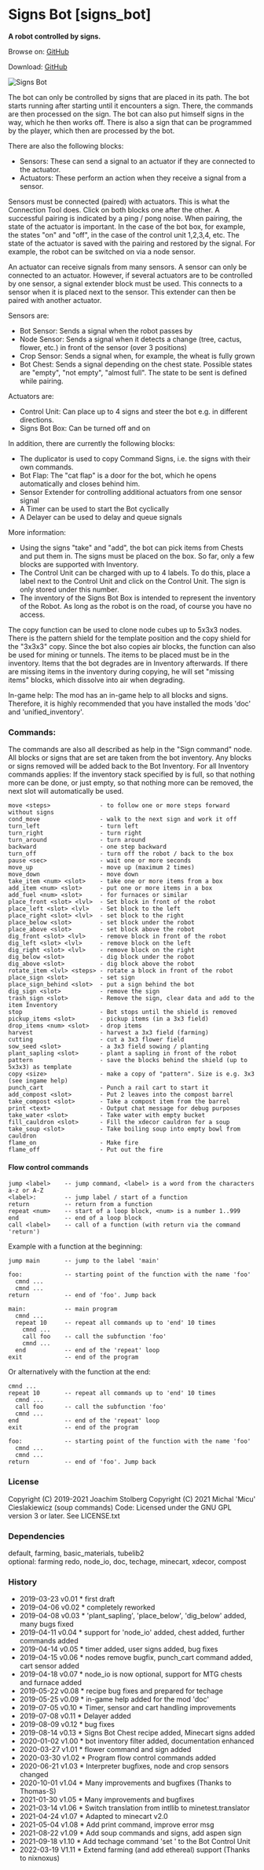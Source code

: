 Signs Bot [signs_bot]
=====================

**A robot controlled by signs.**

Browse on: [GitHub](https://github.com/joe7575/signs_bot)

Download: [GitHub](https://github.com/joe7575/signs_bot/archive/master.zip)

![Signs Bot](https://github.com/joe7575/signs_bot/blob/master/screenshot.png)


The bot can only be controlled by signs that are placed in its path.
The bot starts running after starting until it encounters a sign. There, the commands are then processed on the sign.
The bot can also put himself signs in the way, which he then works off.
There is also a sign that can be programmed by the player, which then are processed by the bot.

There are also the following blocks:
- Sensors: These can send a signal to an actuator if they are connected to the actuator.
- Actuators: These perform an action when they receive a signal from a sensor.

Sensors must be connected (paired) with actuators. This is what the Connection Tool does. Click on both blocks one after the other.
A successful pairing is indicated by a ping / pong noise.
When pairing, the state of the actuator is important. In the case of the bot box, for example, the states "on" and "off", in the case of the control unit 1,2,3,4, etc.
The state of the actuator is saved with the pairing and restored by the signal. For example, the robot can be switched on via a node sensor.

An actuator can receive signals from many sensors. A sensor can only be connected to an actuator. However, if several actuators are to be controlled by one sensor, a signal extender block must be used. This connects to a sensor when it is placed next to the sensor. This extender can then be paired with another actuator.

Sensors are:
- Bot Sensor: Sends a signal when the robot passes by
- Node Sensor: Sends a signal when it detects a change (tree, cactus, flower, etc.) in front of the sensor (over 3 positions)
- Crop Sensor: Sends a signal when, for example, the wheat is fully grown
- Bot Chest: Sends a signal depending on the chest state. Possible states are "empty", "not empty", "almost full". The state to be sent is defined while pairing.

Actuators are:
- Control Unit: Can place up to 4 signs and steer the bot e.g. in different directions.
- Signs Bot Box: Can be turned off and on

In addition, there are currently the following blocks:
- The duplicator is used to copy Command Signs, i.e. the signs with their own commands.
- Bot Flap: The "cat flap" is a door for the bot, which he opens automatically and closes behind him.
- Sensor Extender for controlling additional actuators from one sensor signal
- A Timer can be used to start the Bot cyclically
- A Delayer can be used to delay and queue signals

More information:
- Using the signs "take" and "add", the bot can pick items from Chests and put them in. The signs must be placed on the box. So far, only a few blocks are supported with Inventory.
- The Control Unit can be charged with up to 4 labels. To do this, place a label next to the Control Unit and click on the Control Unit. The sign is only stored under this number.
- The inventory of the Signs Bot Box is intended to represent the inventory of the Robot. As long as the robot is on the road, of course you have no access.

The copy function can be used to clone node cubes up to 5x3x3 nodes. There is the pattern shield for the template position and the copy shield for the "3x3x3" copy. Since the bot also copies air blocks, the function can also be used for mining or tunnels. The items to be placed must be in the inventory. Items that the bot degrades are in Inventory afterwards. If there are missing items in the inventory during copying, he will set "missing items" blocks, which dissolve into air when degrading.

In-game help:
The mod has an in-game help to all blocks and signs. Therefore, it is highly recommended that you have installed the mods 'doc' and 'unified_inventory'.

### Commands:
The commands are also all described as help in the "Sign command" node.
All blocks or signs that are set are taken from the bot inventory.
Any blocks or signs removed will be added back to the Bot Inventory.
For all Inventory commands applies: If the inventory stack specified by <slot> is full, so that nothing more can be done, or just empty, so that nothing more can be removed, the next slot will automatically be used.

    move <steps>              - to follow one or more steps forward without signs
    cond_move                 - walk to the next sign and work it off
    turn_left                 - turn left
    turn_right                - turn right
    turn_around               - turn around
    backward                  - one step backward
    turn_off                  - turn off the robot / back to the box
    pause <sec>               - wait one or more seconds
    move_up                   - move up (maximum 2 times)
    move_down                 - move down
    take_item <num> <slot>    - take one or more items from a box
    add_item <num> <slot>     - put one or more items in a box
    add_fuel <num> <slot>     - for furnaces or similar
    place_front <slot> <lvl>  - Set block in front of the robot
    place_left <slot> <lvl>   - Set block to the left
    place_right <slot> <lvl>  - set block to the right
    place_below <slot>        - set block under the robot
    place_above <slot>        - set block above the robot
    dig_front <slot> <lvl>    - remove block in front of the robot
    dig_left <slot> <lvl>     - remove block on the left
    dig_right <slot> <lvl>    - remove block on the right
    dig_below <slot>          - dig block under the robot
    dig_above <slot>          - dig block above the robot
    rotate_item <lvl> <steps> - rotate a block in front of the robot
    place_sign <slot>         - set sign
    place_sign_behind <slot>  - put a sign behind the bot
    dig_sign <slot>           - remove the sign
    trash_sign <slot>         - Remove the sign, clear data and add to the item Inventory
    stop                      - Bot stops until the shield is removed
    pickup_items <slot>       - pickup items (in a 3x3 field)
    drop_items <num> <slot>   - drop items
    harvest                   - harvest a 3x3 field (farming)
    cutting                   - cut a 3x3 flower field
    sow_seed <slot>           - a 3x3 field sowing / planting
    plant_sapling <slot>      - plant a sapling in front of the robot
    pattern                   - save the blocks behind the shield (up to 5x3x3) as template
    copy <size>               - make a copy of "pattern". Size is e.g. 3x3 (see ingame help)
    punch_cart                - Punch a rail cart to start it
    add_compost <slot>        - Put 2 leaves into the compost barrel
    take_compost <slot>       - Take a compost item from the barrel
    print <text>              - Output chat message for debug purposes
    take_water <slot>         - Take water with empty bucket
    fill_cauldron <slot>      - Fill the xdecor cauldron for a soup
    take_soup <slot>          - Take boiling soup into empty bowl from cauldron
    flame_on                  - Make fire
    flame_off                 - Put out the fire

#### Flow control commands

    jump <label>    -- jump command, <label> is a word from the characters a-z or A-Z
    <label>:        -- jump label / start of a function
    return          -- return from a function
    repeat <num>    -- start of a loop block, <num> is a number 1..999
    end             -- end of a loop block
    call <label>    -- call of a function (with return via the command 'return')

Example with a function at the beginning:

    jump main       -- jump to the label 'main'
    
    foo:            -- starting point of the function with the name 'foo'
      cmnd ...
      cmnd ...
    return          -- end of 'foo'. Jump back
    
    main:           -- main program
      cmnd ...
      repeat 10     -- repeat all commands up to 'end' 10 times
        cmnd ...
        call foo    -- call the subfunction 'foo'
        cmnd ...
      end           -- end of the 'repeat' loop
    exit            -- end of the program

Or alternatively with the function at the end:

    cmnd ...
    repeat 10       -- repeat all commands up to 'end' 10 times
      cmnd ...
      call foo      -- call the subfunction 'foo'
      cmnd ...
    end             -- end of the 'repeat' loop
    exit            -- end of the program
    
    foo:            -- starting point of the function with the name 'foo'
      cmnd ...
      cmnd ...
    return          -- end of 'foo'. Jump back

### License
Copyright (C) 2019-2021 Joachim Stolberg
Copyright (C) 2021 Michal 'Micu' Cieslakiewicz (soup commands)
Code: Licensed under the GNU GPL version 3 or later. See LICENSE.txt  


### Dependencies 
default, farming, basic_materials, tubelib2  
optional: farming redo, node_io, doc, techage, minecart, xdecor, compost


### History
- 2019-03-23  v0.01  * first draft
- 2019-04-06  v0.02  * completely reworked
- 2019-04-08  v0.03  * 'plant_sapling', 'place_below', 'dig_below' added, many bugs fixed
- 2019-04-11  v0.04  * support for 'node_io' added, chest added, further commands added
- 2019-04-14  v0.05  * timer added, user signs added, bug fixes
- 2019-04-15  v0.06  * nodes remove bugfix, punch_cart command added, cart sensor added
- 2019-04-18  v0.07  * node_io is now optional, support for MTG chests and furnace added
- 2019-05-22  v0.08  * recipe bug fixes and prepared for techage
- 2019-05-25  v0.09  * in-game help added for the mod 'doc'
- 2019-07-05  v0.10  * Timer, sensor and cart handling improvements
- 2019-07-08  v0.11  * Delayer added
- 2019-08-09  v0.12  * bug fixes
- 2019-08-14  v0.13  * Signs Bot Chest recipe added, Minecart signs added
- 2020-01-02  v1.00  * bot inventory filter added, documentation enhanced
- 2020-03-27  v1.01  * flower command and sign added
- 2020-03-30  v1.02  * Program flow control commands added
- 2020-06-21  v1.03  * Interpreter bugfixes, node and crop sensors changed
- 2020-10-01  v1.04  * Many improvements and bugfixes (Thanks to Thomas-S)
- 2021-01-30  v1.05  * Many improvements and bugfixes
- 2021-03-14  v1.06  * Switch translation from intllib to minetest.translator
- 2021-04-24  v1.07  * Adapted to minecart v2.0
- 2021-05-04  v1.08  * Add print command, improve error msg
- 2021-08-22  v1.09  * Add soup commands and signs, add aspen sign
- 2021-09-18  v1.10  * Add techage command 'set <num>' to the Bot Control Unit
- 2022-03-19  V1.11  * Extend farming (and add ethereal) support (Thanks to nixnoxus)


